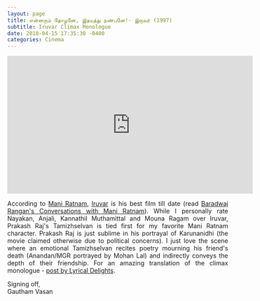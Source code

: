 ```yaml
---
layout: page
title: என்னரும் தோழனே, இதயத்து நண்பனே!- இருவர் (1997)
subtitle: Iruvar Climax Monologue
date: 2018-04-15 17:35:30 -0400
categories: Cinema
---
```


<center><iframe width="560" height="315" src="https://www.youtube.com/embed/QmSiq_F6p5A" frameborder="0" allow="autoplay; encrypted-media" allowfullscreen></iframe></center>

<p align="justify"> According to <a href="https://en.wikipedia.org/wiki/Mani_Ratnam">Mani Ratnam</a>, <a href="https://en.wikipedia.org/wiki/Iruvar">Iruvar</a> is his best film till date (read <a href="https://baradwajrangan.wordpress.com/2012/07/21/coming-soon/">Baradwaj Rangan's Conversations with Mani Ratnam</a>). While I personally rate Nayakan, Anjali, Kannathil Muthamittal and Mouna Ragam over Iruvar, Prakash Raj's Tamizhselvan is tied first for my favorite Mani Ratnam character. Prakash Raj is just sublime in his portrayal of Karunanidhi (the movie claimed otherwise due to political concerns). I just love the scene where an emotional Tamizhselvan recites poetry mourning his friend's death (Anandan/MGR portrayed by Mohan Lal) and indirectly conveys the depth of their friendship. For an amazing translation of the climax monologue - <a href="http://www.lyricaldelights.com/2016/03/11/iruvar-climax-monologue-lyrics-and-translation/">post by Lyrical Delights</a>.</p>

<p> Signing off, <br>
    Gautham Vasan  </p> 